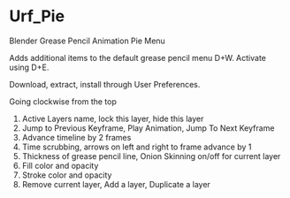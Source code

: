 # Urf_Pie
Blender Grease Pencil Animation Pie Menu

Adds additional items to the default grease pencil menu D+W.
Activate using D+E.

Download, extract, install through User Preferences.

Going clockwise from the top
1) Active Layers name, lock this layer, hide this layer
2) Jump to Previous Keyframe, Play Animation, Jump To Next Keyframe
3) Advance timeline by 2 frames
4) Time scrubbing, arrows on left and right to frame advance by 1
5) Thickness of grease pencil line, Onion Skinning on/off for current layer
6) Fill color and opacity
7) Stroke color and opacity
8) Remove current layer, Add a layer, Duplicate a layer
